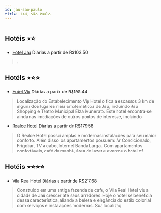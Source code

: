 ```yaml
---
id: jau-sao-paulo
title: Jaú, São Paulo
---
```


<center><img src="http://media.omnibees.com/Images/7526/Property/313211.jpg" alt="" /></center>


## Hotéis ⭐️⭐️

-    [Hotel Jau](https://www.hurb.com/aud/https://www.hurb.com/hoteis/jau/hotel-jau-5856?cmp=18055) Diárias a partir de R$103.50
   > .

## Hotéis ⭐️⭐️⭐️

-    [Hotel Vip](https://www.hurb.com/aud/https://www.hurb.com/hoteis/jau/hotel-vip-JNP-JP306724?cmp=18055) Diárias a partir de R$195.44
   > Localização do Estabelecimento Vip Hotel o fica a escassos 3 km de alguns dos lugares mais emblemáticos de Jaú, incluindo Jaú Shopping e Teatro Municipal Elza Munerato.  Este hotel encontra-se ainda nas imediações de outros pontos de interesse, incluindo 
-    [Realce Hotel](https://www.hurb.com/aud/https://www.hurb.com/hoteis/jau/realce-hotel-JNP-JP844206?cmp=18055) Diárias a partir de R$179.58
   > O Realce Hotel possui amplas e modernas instalações para seu maior conforto. Além disso, os apartamentos possuem: Ar Condicionado, Frigobar, TV a cabo, Internet Banda Larga.. Com apartamentos confortáveis, café da manhã, área de lazer e eventos o hotel of

## Hotéis ⭐️⭐️⭐️⭐️

-    [Vila Real Hotel](https://www.hurb.com/aud/https://www.hurb.com/hoteis/jau/vila-real-hotel-OMN-7526?cmp=18055) Diárias a partir de R$217.68
   > Construído em uma antiga fazenda de café, o Vila Real Hotel viu a cidade de Jaú crescer até seus arredores. Hoje o hotel se beneficia dessa característica, aliando a beleza e elegância do estilo colonial com serviços e instalações modernas. Sua localizaç
